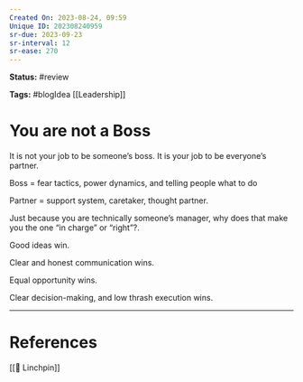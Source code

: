```yaml
---
Created On: 2023-08-24, 09:59
Unique ID: 202308240959
sr-due: 2023-09-23
sr-interval: 12
sr-ease: 270
---
```

**Status:** #review 

**Tags:** #blogIdea [[Leadership]]

# You are not a Boss

It is not your job to be someone’s boss. It is your job to be everyone’s partner.

Boss = fear tactics, power dynamics, and telling people what to do

Partner = support system, caretaker, thought partner.

Just because you are technically someone’s manager, why does that make you the one “in charge” or “right”?.

Good ideas win.

Clear and honest communication wins.

Equal opportunity wins.

Clear decision-making, and low thrash execution wins.

---
# References

[[🔩 Linchpin]]